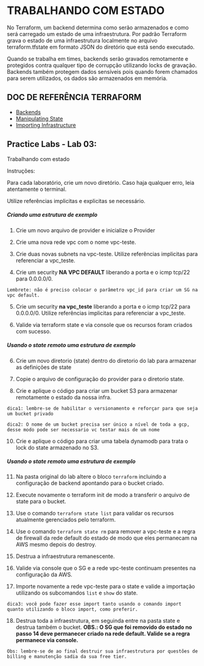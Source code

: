 # TRABALHANDO COM ESTADO

No Terraform, um backend determina como serão armazenados e como será carregado um estado de uma infraestrutura. Por padrão Terraform grava o estado de uma infraestrutura localmente no arquivo terraform.tfstate em formato JSON do diretório que está sendo executado.

Quando se trabalha em times, backends serão gravados remotamente e protegidos contra qualquer tipo de corrupção utilizando locks de gravação. Backends também protegem dados sensíveis pois quando forem chamados para serem utilizados, os dados são armazenados em memória.

## DOC DE REFERÊNCIA TERRAFORM

- [Backends](https://www.terraform.io/language/settings/backends/configuration "Backends")
- [Manipulating State](https://www.terraform.io/cli/state "Manipulating State")
- [Importing Infrastructure](https://www.terraform.io/cli/import "Importing Infrastructure")

## Practice Labs - Lab 03: 

Trabalhando com estado

Instruções:

Para cada laboratório, crie um novo diretório. Caso haja qualquer erro, leia atentamente o terminal.

Utilize referências implicitas e explicitas se necessário.

##### Criando uma estrutura de exemplo

1. Crie um novo arquivo de provider e inicialize o Provider

2. Crie uma nova rede vpc com o nome vpc-teste.

3. Crie duas novas subnets na vpc-teste. Utilize referências implicitas para referenciar a vpc_teste.

4. Crie um security **NA VPC DEFAULT** liberando a porta e o icmp tcp/22 para 0.0.0.0/0.

`Lembrete: não é preciso colocar o parâmetro vpc_id para criar um SG na vpc default.`

5. Crie um security **na vpc_teste** liberando a porta e o icmp tcp/22 para 0.0.0.0/0. Utilize referências implicitas para referenciar a vpc_teste.

6. Valide via terraform state e via console que os recursos foram criados com sucesso.

##### Usando o state remoto uma estrutura de exemplo

6. Crie um novo diretorio (state) dentro do diretorio do lab para armazenar as definições de state

7. Copie o arquivo de configuração do provider para o diretorio state.

9. Crie e aplique o código para criar um bucket S3 para armazenar remotamente o estado da nossa infra.

`dica1: lembre-se de habilitar o versionamento e reforçar para que seja um bucket privado`

`dica2: O nome de um bucket precisa ser único a nível de toda a gcp, desse modo pode ser necessario vc testar mais de um nome`

10. Crie e aplique o código para criar uma tabela dynamodb para trata o lock do state armazenado no S3.

##### Usando o state remoto uma estrutura de exemplo

11. Na pasta original do lab altere o bloco `terraform` incluindo a configuração de backend apontando para o bucket criado.

12. Execute novamente o terraform init de modo a transferir o arquivo de state para o bucket.

13. Use o comando `terraform state list` para validar os recursos atualmente gerenciados pelo terraform.

14. Use o comando `terraform state rm` para remover a vpc-teste e a regra de firewall da rede default do estado de modo que eles permanecam na AWS mesmo depois do destroy.

15. Destrua a infraestrutura remanescente.

16. Valide via console que o SG e a rede vpc-teste continuam presentes na configuração da AWS.

17. Importe novamente a rede vpc-teste para o state e valide a importação utilizando os subcomandos `list` e `show` do state.

`dica3: você pode fazer esse import tanto usando o comando import quanto utilizando o bloco import, como preferir.`

18. Destrua toda a infraestrutura, em seguinda entre na pasta state e destrua também o bucket. **OBS.: O SG que foi removido do estado no passo 14 deve permanecer criado na rede default. Valide se a regra permanece via console.**

`
Obs: lembre-se de ao final destruir sua infraestrutura por questões de billing e manutenção sadia da sua free tier.
`